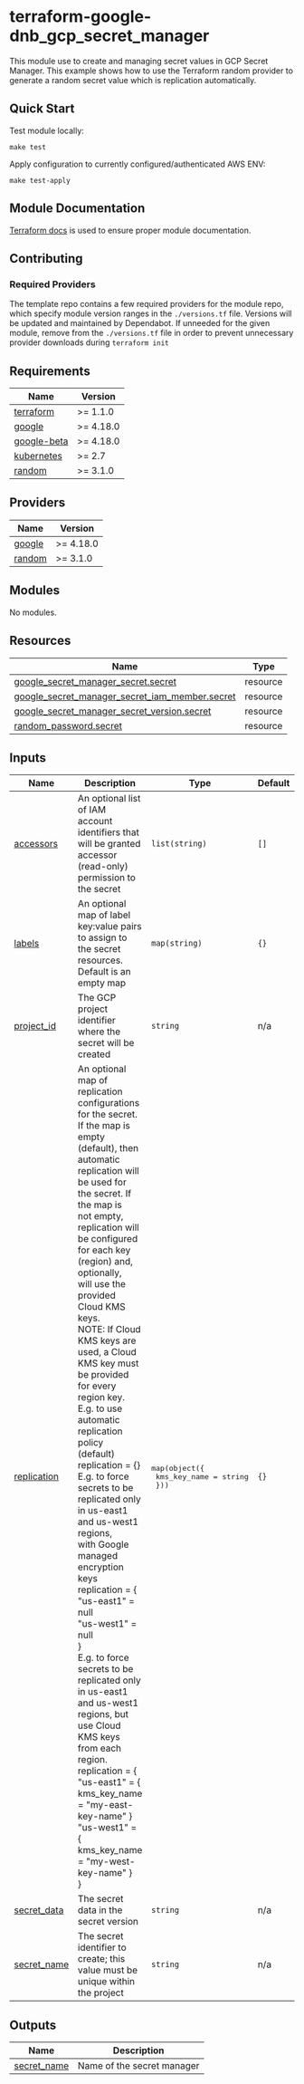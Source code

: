 # terraform-google-dnb_gcp_secret_manager



This module use to create and managing secret values in GCP Secret Manager.
This example shows how to use the Terraform random provider to generate a random secret value which is replication automatically.


## Quick Start




Test module locally:
```
make test
```

Apply configuration to currently configured/authenticated AWS ENV:
```
make test-apply
```

## Module Documentation
[Terraform docs](https://github.com/terraform-docs/terraform-docs) is used to ensure proper module documentation.

## Contributing

### Required Providers

The template repo contains a few required providers for the module repo, which specify module version ranges in the `./versions.tf` file. Versions will be updated and maintained by Dependabot. If unneeded for the given module, remove from the `./versions.tf` file in order to prevent unnecessary provider downloads during `terraform init`

<!-- BEGINNING OF PRE-COMMIT-TERRAFORM DOCS HOOK -->
## Requirements

| Name | Version |
|------|---------|
| <a name="requirement_terraform"></a> [terraform](#requirement\_terraform) | >= 1.1.0 |
| <a name="requirement_google"></a> [google](#requirement\_google) | >= 4.18.0 |
| <a name="requirement_google-beta"></a> [google-beta](#requirement\_google-beta) | >= 4.18.0 |
| <a name="requirement_kubernetes"></a> [kubernetes](#requirement\_kubernetes) | >= 2.7 |
| <a name="requirement_random"></a> [random](#requirement\_random) | >= 3.1.0 |

## Providers

| Name | Version |
|------|---------|
| <a name="provider_google"></a> [google](#provider\_google) | >= 4.18.0 |
| <a name="provider_random"></a> [random](#provider\_random) | >= 3.1.0 |

## Modules

No modules.

## Resources

| Name | Type |
|------|------|
| [google_secret_manager_secret.secret](https://registry.terraform.io/providers/hashicorp/google/latest/docs/resources/secret_manager_secret) | resource |
| [google_secret_manager_secret_iam_member.secret](https://registry.terraform.io/providers/hashicorp/google/latest/docs/resources/secret_manager_secret_iam_member) | resource |
| [google_secret_manager_secret_version.secret](https://registry.terraform.io/providers/hashicorp/google/latest/docs/resources/secret_manager_secret_version) | resource |
| [random_password.secret](https://registry.terraform.io/providers/hashicorp/random/latest/docs/resources/password) | resource |

## Inputs

| Name | Description | Type | Default | Required |
|------|-------------|------|---------|:--------:|
| <a name="input_accessors"></a> [accessors](#input\_accessors) | An optional list of IAM account identifiers that will be granted accessor (read-only) permission to the secret | `list(string)` | `[]` | no |
| <a name="input_labels"></a> [labels](#input\_labels) | An optional map of label key:value pairs to assign to the secret resources. Default is an empty map | `map(string)` | `{}` | no |
| <a name="input_project_id"></a> [project\_id](#input\_project\_id) | The GCP project identifier where the secret will be created | `string` | n/a | yes |
| <a name="input_replication"></a> [replication](#input\_replication) | An optional map of replication configurations for the secret. If the map is empty<br>(default), then automatic replication will be used for the secret. If the map is<br>not empty, replication will be configured for each key (region) and, optionally,<br>will use the provided Cloud KMS keys.<br>NOTE: If Cloud KMS keys are used, a Cloud KMS key must be provided for every<br>region key.<br>E.g. to use automatic replication policy (default)<br>replication = {}<br>E.g. to force secrets to be replicated only in us-east1 and us-west1 regions,<br>with Google managed encryption keys<br>replication = {<br>  "us-east1" = null<br>  "us-west1" = null<br>}<br>E.g. to force secrets to be replicated only in us-east1 and us-west1 regions, but<br>use Cloud KMS keys from each region.<br>replication = {<br>  "us-east1" = { kms\_key\_name = "my-east-key-name" }<br>  "us-west1" = { kms\_key\_name = "my-west-key-name" }<br>} | <pre>map(object({<br>    kms_key_name = string<br>  }))</pre> | `{}` | no |
| <a name="input_secret_data"></a> [secret\_data](#input\_secret\_data) | The secret data in the secret version | `string` | n/a | yes |
| <a name="input_secret_name"></a> [secret\_name](#input\_secret\_name) | The secret identifier to create; this value must be unique within the project | `string` | n/a | yes |

## Outputs

| Name | Description |
|------|-------------|
| <a name="output_secret_name"></a> [secret\_name](#output\_secret\_name) | Name of the secret manager |
<!-- END OF PRE-COMMIT-TERRAFORM DOCS HOOK -->
